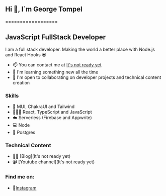 ## Hi 👋, I`m George Tompel
==================


JavaScript FullStack Developer
----------------------------------------------

I am a full stack developer. Making the world a better place with Node.js and React Hooks 😎 

* 📫  You can contact me at [It's not ready yet](mailto:saxson9@gmail.com)
* 🧠  I'm learning something new all the time
* 🤝  I'm open to collaborating on developer projects and technical content creation

### Skills
- 🎨 MUI, ChakraUI and Tailwind
- 👩🏽‍💻 React, TypeScript and JavaScript
- ☁️ Serverless (Firebase and Appwrite)
- 💻 Node
- 🐘 Postgres

### Technical Content
- ✍🏼 [Blog](It's not ready yet)
- 📹 [Youtube channel](It's not ready yet)

### Find me on: 
-  💬[Instagram]()
<!--
**gtompel/gtompel** is a ✨ _special_ ✨ repository because its `README.md` (this file) appears on your GitHub profile.

Here are some ideas to get you started:

- 🔭 I’m currently working on ...
- 🌱 I’m currently learning ...
- 👯 I’m looking to collaborate on ...
- 🤔 I’m looking for help with ...
- 💬 Ask me about ...
- 📫 How to reach me: ...
- 😄 Pronouns: ...
- ⚡ Fun fact: ...
-->
